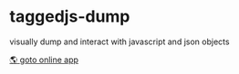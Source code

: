 # taggedjs-dump
visually dump and interact with javascript and json objects

[🌎 goto online app](https://ackerapple.github.io/taggedjs-dump/)